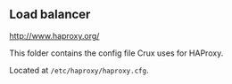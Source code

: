 ## Load balancer

http://www.haproxy.org/

This folder contains the config file Crux uses for HAProxy.

Located at `/etc/haproxy/haproxy.cfg`.
